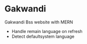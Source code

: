 # Gakwandi
Gakwandi Bss website with MERN


- Handle remain language on refresh
- Detect defaultsystem language